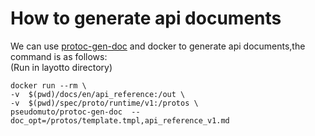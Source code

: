 # How to generate api documents

We can use [protoc-gen-doc](https://github.com/pseudomuto/protoc-gen-doc) and docker to generate api documents,the command is as follows:  
(Run in layotto directory)
```
docker run --rm \
-v  $(pwd)/docs/en/api_reference:/out \
-v  $(pwd)/spec/proto/runtime/v1:/protos \
pseudomuto/protoc-gen-doc  --doc_opt=/protos/template.tmpl,api_reference_v1.md
```